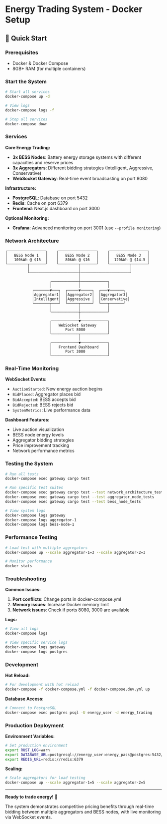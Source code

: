 # Energy Trading System - Docker Setup

## 🐳 Quick Start

### Prerequisites

- Docker & Docker Compose
- 8GB+ RAM (for multiple containers)

### Start the System

```bash
# Start all services
docker-compose up -d

# View logs
docker-compose logs -f

# Stop all services
docker-compose down
```

### Services

**Core Energy Trading:**

- **3x BESS Nodes**: Battery energy storage systems with different capacities and reserve prices
- **3x Aggregators**: Different bidding strategies (Intelligent, Aggressive, Conservative)
- **WebSocket Gateway**: Real-time event broadcasting on port 8080

**Infrastructure:**

- **PostgreSQL**: Database on port 5432
- **Redis**: Cache on port 6379
- **Frontend**: Next.js dashboard on port 3000

**Optional Monitoring:**

- **Grafana**: Advanced monitoring on port 3001 (use `--profile monitoring`)

### Network Architecture

```
┌─────────────────┐    ┌─────────────────┐    ┌─────────────────┐
│   BESS Node 1   │    │   BESS Node 2   │    │   BESS Node 3   │
│   100kWh @ $15  │    │   80kWh @ $16   │    │  120kWh @ $14.5 │
└─────────┬───────┘    └─────────┬───────┘    └─────────┬───────┘
          │                      │                      │
          └──────────────────────┼──────────────────────┘
                                 │
                    ┌────────────┼────────────┐
                    │            │            │
            ┌───────▼───┐  ┌─────▼─────┐  ┌───▼──────┐
            │Aggregator1│  │Aggregator2│  │Aggregator3│
            │Intelligent│  │Aggressive │  │Conservative│
            └───────┬───┘  └─────┬─────┘  └───┬──────┘
                    │            │            │
                    └────────────┼────────────┘
                                 │
                    ┌────────────▼────────────┐
                    │   WebSocket Gateway     │
                    │      Port 8080          │
                    └────────────┬────────────┘
                                 │
                    ┌────────────▼────────────┐
                    │   Frontend Dashboard    │
                    │      Port 3000          │
                    └─────────────────────────┘
```

### Real-Time Monitoring

**WebSocket Events:**

- `AuctionStarted`: New energy auction begins
- `BidPlaced`: Aggregator places bid
- `BidAccepted`: BESS accepts bid
- `BidRejected`: BESS rejects bid
- `SystemMetrics`: Live performance data

**Dashboard Features:**

- Live auction visualization
- BESS node energy levels
- Aggregator bidding strategies
- Price improvement tracking
- Network performance metrics

### Testing the System

```bash
# Run all tests
docker-compose exec gateway cargo test

# Run specific test suites
docker-compose exec gateway cargo test --test network_architecture_tests
docker-compose exec gateway cargo test --test aggregator_node_tests
docker-compose exec gateway cargo test --test bess_node_tests

# View system logs
docker-compose logs gateway
docker-compose logs aggregator-1
docker-compose logs bess-node-1
```

### Performance Testing

```bash
# Load test with multiple aggregators
docker-compose up --scale aggregator-1=3 --scale aggregator-2=3

# Monitor performance
docker stats
```

### Troubleshooting

**Common Issues:**

1. **Port conflicts**: Change ports in docker-compose.yml
2. **Memory issues**: Increase Docker memory limit
3. **Network issues**: Check if ports 8080, 3000 are available

**Logs:**

```bash
# View all logs
docker-compose logs

# View specific service logs
docker-compose logs gateway
docker-compose logs postgres
```

### Development

**Hot Reload:**

```bash
# For development with hot reload
docker-compose -f docker-compose.yml -f docker-compose.dev.yml up
```

**Database Access:**

```bash
# Connect to PostgreSQL
docker-compose exec postgres psql -U energy_user -d energy_trading
```

### Production Deployment

**Environment Variables:**

```bash
# Set production environment
export RUST_LOG=warn
export DATABASE_URL=postgresql://energy_user:energy_pass@postgres:5432/energy_trading
export REDIS_URL=redis://redis:6379
```

**Scaling:**

```bash
# Scale aggregators for load testing
docker-compose up --scale aggregator-1=5 --scale aggregator-2=5
```

---

**Ready to trade energy!** 🚀

The system demonstrates competitive pricing benefits through real-time bidding between multiple aggregators and BESS nodes, with live monitoring via WebSocket events.
